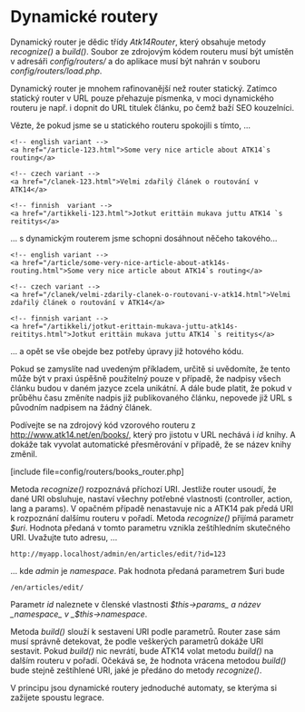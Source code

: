 Dynamické routery
=================

Dynamický router je dědic třídy _Atk14Router_, který obsahuje metody _recognize()_ a _build()_.
Soubor ze zdrojovým kódem routeru musí být umístěn v adresáři _config/routers/_ a do aplikace musí být nahrán v souboru _config/routers/load.php_.

Dynamický router je mnohem rafinovanější než router statický. Zatímco statický router v URL pouze přehazuje písmenka, v moci dynamického routeru je např. i
dopnit do URL titulek článku, po čemž baží SEO kouzelníci.

Vězte, že pokud jsme se u statického routeru spokojili s tímto, ...

	<!-- english variant -->
	<a href="/article-123.html">Some very nice article about ATK14`s routing</a>

	<!-- czech variant -->
	<a href="/clanek-123.html">Velmi zdařilý článek o routování v ATK14</a>

	<!-- finnish  variant -->
	<a href="/artikkeli-123.html">Jotkut erittäin mukava juttu ATK14 `s reititys</a>

... s dynamickým routerem jsme schopni dosáhnout něčeho takového...

	<!-- english variant -->
	<a href="/article/some-very-nice-article-about-atk14s-routing.html">Some very nice article about ATK14`s routing</a>

	<!-- czech variant -->
	<a href="/clanek/velmi-zdarily-clanek-o-routovani-v-atk14.html">Velmi zdařilý článek o routování v ATK14</a>

	<!-- finnish variant -->
	<a href="/artikkeli/jotkut-erittain-mukava-juttu-atk14s-reititys.html">Jotkut erittäin mukava juttu ATK14 `s reititys</a>

... a opět se vše obejde bez potřeby úpravy již hotového kódu.

Pokud se zamyslíte nad uvedeným příkladem, určitě si uvědomíte, že tento může být v praxi úspěšně použitelný pouze v případě,
že nadpisy všech článku budou v daném jazyce zcela unikátní. A dále bude platit, že pokud v průběhu času změníte nadpis již
publikovaného článku, nepovede již URL s původním nadpisem na žádný článek.

Podívejte se na zdrojový kód vzorového routeru z <http://www.atk14.net/en/books/>, který pro jistotu v URL nechává i _id_ knihy. A dokáže tak vyvolat automatické
přesměrování v případě, že se název knihy změnil.

[include file=config/routers/books_router.php]

Metoda _recognize()_ rozpoznává příchozí URI. Jestliže router usoudí, že dané URI obsluhuje, nastaví všechny potřebné vlastnosti (controller, action, lang a params).
V opačném případě nenastavuje nic a ATK14 pak předá URI k rozpoznání dalšímu routeru v pořadí. Metoda _recognize()_ přijímá parametr _$uri_. Hodnota předaná v tomto parametru vznikla zeštíhledním skutečného URI. Uvažujte tuto adresu, ...

	http://myapp.localhost/admin/en/articles/edit/?id=123

... kde _admin_ je _namespace_. Pak hodnota předaná parametrem $uri bude

	/en/articles/edit/

Parametr _id_ naleznete v členské vlastnosti _$this->params_ a název _namespace_ v _$this->namespace_.

Metoda _build()_ slouží k sestavení URI podle parametrů. Router zase sám musí správně detekovat, že podle veškerých parametrů dokáže URI sestavit.
Pokud _build()_ nic nevrátí, bude ATK14 volat metodu _build()_ na dalším routeru v pořadí. Očekává se, že hodnota vrácena metodou _build()_ bude stejně zeštíhlené URI, jaké je předáno do metody _recognize()_.

V principu jsou dynamické routery jednoduché automaty, se kterýma si zažijete spoustu legrace.

